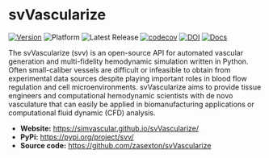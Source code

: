 # svVascularize


[![Version](https://img.shields.io/pypi/v/svv.svg?logo=pypi&label=PyPI%20version)](https:://pypi.org/project/svv/)
![Platform](https://img.shields.io/badge/platform-macOS%20|%20linux%20|%20windows-blue)
![Latest Release](https://img.shields.io/github/v/release/SimVascular/svVascularize?label=latest)
[![codecov](https://codecov.io/github/SimVascular/svVascularize/graph/badge.svg)](https://codecov.io/github/SimVascular/svVascularize)
[![DOI](https://zenodo.org/badge/DOI/10.5281/zenodo.15151168.svg)]()
[![Docs](https://img.shields.io/badge/docs-gh--pages-brightgreen)](https://simvascular.github.io/svVascularize/)

<p align="left">
The svVascularize (svv) is an open-source API for automated vascular generation and multi-fidelity hemodynamic simulation
written in Python. Often small-caliber vessels are difficult or infeasible to obtain from experimental data sources 
despite playing important roles in blood flow regulation and cell microenvironments. svVascularize aims to provide tissue 
engineers and computational hemodynamic scientists with de novo vasculature that can easily be applied in 
biomanufacturing applications or computational fluid dynamic (CFD) analysis.
</p>

* **Website:** https://simvascular.github.io/svVascularize/
* **PyPi:** https://pypi.org/project/svv/
* **Source code:** https://github.com/zasexton/svVascularize
